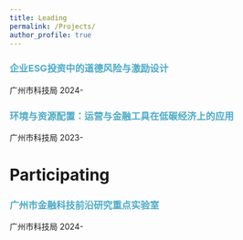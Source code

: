 ```yaml
---
title: Leading
permalink: /Projects/
author_profile: true
---
```

<style>
  .deep-blue {
    color: #4BAAC6
; /* 蓝色 */
  }
</style>
<h3 class="deep-blue">企业ESG投资中的道德风险与激励设计</h3>  
广州市科技局  
2024-  
<h3 class="deep-blue">环境与资源配置：运营与金融工具在低碳经济上的应用</h3>  
广州市科技局  
2023-  

Participating
======
<h3 class="deep-blue">广州市金融科技前沿研究重点实验室</h3>  
广州市科技局  
2024-
